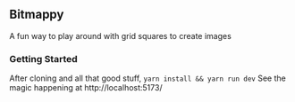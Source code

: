 ## Bitmappy
A fun way to play around with grid squares to create images

### Getting Started
After cloning and all that good stuff,
`yarn install && yarn run dev`
See the magic happening at http://localhost:5173/
